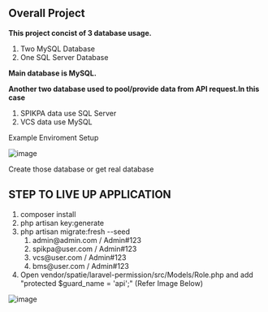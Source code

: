 <h2>Overall Project</h2>
<strong>This project concist of 3 database usage.</strong>
<ol>
<li>Two MySQL Database</li>
<li>One SQL Server Database</li>
</ol> 

    
<strong>Main database is MySQL.</strong>
    
<strong>Another two database used to pool/provide data from API request.In this case</strong>
<ol>
<li>SPIKPA data use SQL Server</li>
<li>VCS data use MySQL</li>
</ol> 
 
    
Example Enviroment Setup

![image](https://user-images.githubusercontent.com/27876641/134313281-9c18d43a-feeb-450e-b762-3d00bf87cd69.png)

    
Create those database or get real database

<h2>STEP TO LIVE UP APPLICATION</h2>
<ol>
    <li>composer install</li>
    <li>php artisan key:generate</li>
    <li>php artisan migrate:fresh --seed
        <ol>
            <li>admin@admin.com / Admin#123</li>
            <li>spikpa@user.com / Admin#123</li>
            <li>vcs@user.com / Admin#123</li>
            <li>bms@user.com / Admin#123</li>
        </ol> 
    </li>
    <li>Open vendor/spatie/laravel-permission/src/Models/Role.php and add "protected $guard_name = 'api';" (Refer Image Below)</li>
</ol> 



    
![image](https://user-images.githubusercontent.com/27876641/134312913-b0468f9f-727f-452f-ae37-ef051c1dcf49.png)

